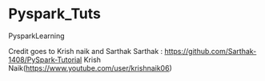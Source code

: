 # Pyspark_Tuts
PysparkLearning


Credit goes to Krish naik and Sarthak 
Sarthak : https://github.com/Sarthak-1408/PySpark-Tutorial
Krish Naik(https://www.youtube.com/user/krishnaik06)
